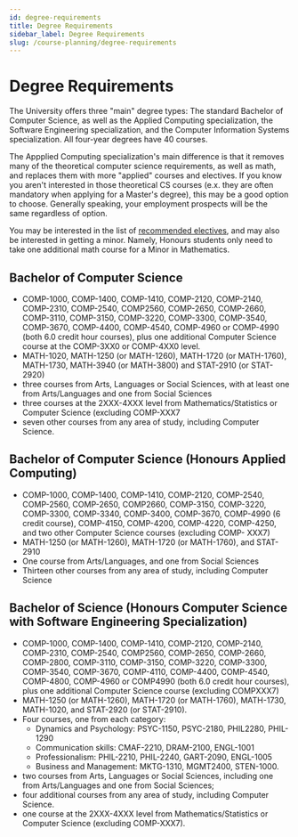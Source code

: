 ```yaml
---
id: degree-requirements
title: Degree Requirements
sidebar_label: Degree Requirements
slug: /course-planning/degree-requirements
---
```


# Degree Requirements

The University offers three "main" degree types: The standard Bachelor of Computer Science, as well as the Applied Computing specialization, the Software Engineering specialization, and the Computer Information Systems specialization. All four-year degrees have 40 courses.

The Appplied Computing specialization's main difference is that it removes many of the theoretical computer science requirements, as well as math, and replaces them with more "applied" courses and electives. If you know you aren't interested in those theoretical CS courses (e.x. they are often mandatory when applying for a Master's degree), this may be a good option to choose. Generally speaking, your employment prospects will be the same regardless of option.

You may be interested in the list of [recommended electives](https://github.com/uwindsorcss/wiki/blob/master/courses/course-planning/electives.md), and may also be interested in getting a minor. Namely, Honours students only need to take one additional math course for a Minor in Mathematics.

## Bachelor of Computer Science
- COMP-1000, COMP-1400, COMP-1410, COMP-2120, COMP-2140, COMP-2310, COMP-2540, COMP2560, COMP-2650, COMP-2660, COMP-3110, COMP-3150, COMP-3220, COMP-3300, COMP-3540,
COMP-3670, COMP-4400, COMP-4540, COMP-4960 or COMP-4990 (both 6.0 credit hour courses), plus
one additional Computer Science course at the COMP-3XX0 or COMP-4XX0 level.
- MATH-1020, MATH-1250 (or MATH-1260), MATH-1720 (or MATH-1760), MATH-1730, MATH-3940 (or
MATH-3800) and STAT-2910 (or STAT-2920)
-  three courses from Arts, Languages or Social Sciences, with at least one from Arts/Languages and one
from Social Sciences
- three courses at the 2XXX-4XXX level from Mathematics/Statistics or Computer Science (excluding
COMP-XXX7
- seven other courses from any area of study, including Computer Science.

## Bachelor of Computer Science (Honours Applied Computing)
- COMP-1000, COMP-1400, COMP-1410, COMP-2120, COMP-2540, COMP-2560, COMP-2650, COMP2660, COMP-3150, COMP-3220, COMP-3300, COMP-3340, COMP-3400, COMP-3670, COMP-4990 (6
credit course), COMP-4150, COMP-4200, COMP-4220, COMP-4250, and two other Computer Science
courses (excluding COMP- XXX7)
- MATH-1250 (or MATH-1260), MATH-1720 (or MATH-1760), and STAT-2910
- One course from Arts/Languages, and one from Social Sciences
- Thirteen other courses from any area of study, including Computer Science

## Bachelor of Science (Honours Computer Science with Software Engineering Specialization)
- COMP-1000, COMP-1400, COMP-1410, COMP-2120, COMP-2140, COMP-2310, COMP-2540, COMP2560, COMP-2650, COMP-2660, COMP-2800, COMP-3110, COMP-3150, COMP-3220, COMP-3300,
COMP-3540, COMP-3670, COMP-4110, COMP-4400, COMP-4540, COMP-4800, COMP-4960 or COMP4990 (both 6.0 credit hour courses), plus one additional Computer Science course (excluding COMPXXX7)
- MATH-1250 (or MATH-1260), MATH-1720 (or MATH-1760), MATH-1730, MATH-1020, and STAT-2920
(or STAT-2910).
- Four courses, one from each category:
    - Dynamics and Psychology: PSYC-1150, PSYC-2180, PHIL2280, PHIL-1290
    - Communication skills: CMAF-2210, DRAM-2100, ENGL-1001
    - Professionalism: PHIL-2210, PHIL-2240, GART-2090, ENGL-1005
    - Business and Management: MKTG-1310, MGMT2400, STEN-1000.
- two courses from Arts, Languages or Social Sciences, including one from Arts/Languages and one from
Social Sciences;
- four additional courses from any area of study, including Computer Science.
- one course at the 2XXX-4XXX level from Mathematics/Statistics or Computer Science (excluding COMP-XXX7).
